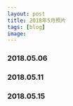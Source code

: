 ```yaml
---
layout: post
title: 2018年5月照片
tags: [blog]
image:
---
```


### 2018.05.06

<ul id="image-2018-05-06" class="image-gallery"></ul>

### 2018.05.11

<ul id="image-2018-05-11" class="image-gallery"></ul>

### 2018.05.15

<ul id="image-2018-05-15" class="image-gallery"></ul>
